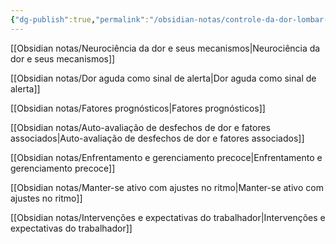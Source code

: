 ```yaml
---
{"dg-publish":true,"permalink":"/obsidian-notas/controle-da-dor-lombar-aguda/"}
---
```


[[Obsidian notas/Neurociência da dor e seus mecanismos\|Neurociência da dor e seus mecanismos]]

[[Obsidian notas/Dor aguda como sinal de alerta\|Dor aguda como sinal de alerta]]

[[Obsidian notas/Fatores prognósticos\|Fatores prognósticos]]

[[Obsidian notas/Auto-avaliação de desfechos de dor e fatores associados\|Auto-avaliação de desfechos de dor e fatores associados]]

[[Obsidian notas/Enfrentamento e gerenciamento precoce\|Enfrentamento e gerenciamento precoce]]

[[Obsidian notas/Manter-se ativo com ajustes no ritmo\|Manter-se ativo com ajustes no ritmo]]

[[Obsidian notas/Intervenções e expectativas do trabalhador\|Intervenções e expectativas do trabalhador]]